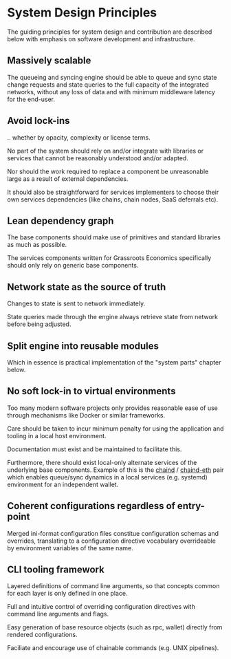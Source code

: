 # System Design Principles

The guiding principles for system design and contribution are described below with emphasis on software development and infrastructure.


## Massively scalable

The queueing and syncing engine should be able to queue and sync state change requests and state queries to the full capacity of the integrated networks, without any loss of data and with minimum middleware latency for the end-user.

## Avoid lock-ins

.. whether by opacity, complexity or license terms.

No part of the system should rely on and/or integrate with libraries or services that cannot be reasonably understood and/or adapted.

Nor should the work required to replace a component be unreasonable large as a result of external dependencies.

It should also be straightforward for services implementers to choose their own services dependencies (like chains, chain nodes, SaaS deferrals etc).


## Lean dependency graph

The base components should make use of primitives and standard libraries as much as possible.

The services components written for Grassroots Economics specifically should only rely on generic base components.


## Network state as the source of truth

Changes to state is sent to network immediately.

State queries made through the engine always retrieve state from network before being adjusted.


## Split engine into reusable modules

Which in essence is practical implementation of the "system parts" chapter below.


## No soft lock-in to virtual environments

Too many modern software projects only provides reasonable ease of use through mechanisms like Docker or similar frameworks.

Care should be taken to incur minimum penalty for using the application and tooling in a local host environment.

Documentation must exist and be maintained to facilitate this.

Furthermore, there should exist local-only alternate services of the underlying base components. Example of this is the [chaind](https://gitlab.com/chaintool/chaind) / [chaind-eth](https://gitlab.com/chaintool/chaind-eth) pair which enables queue/sync dynamics in a local services (e.g. systemd) environment for an independent wallet.


## Coherent configurations regardless of entry-point

Merged ini-format configuration files constitue configuration schemas and overrides, translating to a configuration directive vocabulary overrideable by environment variables of the same name.


## CLI tooling framework

Layered definitions of command line arguments, so that concepts common for each layer is only defined in one place.

Full and intuitive control of overriding configuration directives with command line arguments and flags.

Easy generation of base resource objects (such as rpc, wallet) directly from rendered configurations.

Faciliate and encourage use of chainable commands (e.g. UNIX pipelines).
